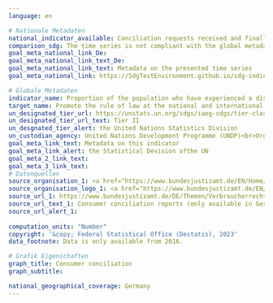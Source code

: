 ```yaml
---
language: en    

# Nationale Metadaten    
national_indicator_available: Conciliation requests received and finally processed    
comparison_sdg: The time series is not compliant with the global metadata, but provides additional information.    
goal_meta_national_link_De: 
goal_meta_national_link_text_De: 
goal_meta_national_link_text: Metadata on the presented time series
goal_meta_national_link: https://SdgTestEnvironment.github.io/sdg-indicators/public/Meta/16.3.3.pdf    

# Globale Metadaten    
indicator_name: Proportion of the population who have experienced a dispute in the past two years and who accessed a formal or informal dispute resolution mechanism, by type of mechanism    
target_name: Promote the rule of law at the national and international levels and ensure equal access to justice for all    
un_designated_tier_url: https://unstats.un.org/sdgs/iaeg-sdgs/tier-classification/    
un_designated_tier_url_text: Tier II    
un_desgnated_tier_alert: the United Nations Statistics Division    
un_custodian_agency: United Nations Development Programme (UNDP)<br>Organization for Economic Cooperation and Development (OECD)<br>United Nations on Drugs and Crime (UNODC)    
goal_meta_link_text: Metadata on this indicator    
goal_meta_link_alert: the Statistical Devision ofthe UN    
goal_meta_2_link_text:     
goal_meta_3_link_text:         
# Datenquellen
source_organisation_1: <a href="https://www.bundesjustizamt.de/EN/Home/Home_node.html" target="_blank" onclick="return confirm_alert('');"> Federal Office of Justice </a>
source_organisation_logo_1: <a href="https://www.bundesjustizamt.de/EN/Home/Home_node.html" target="_blank" onclick="return confirm_alert('');"><img src="https://g205sdgs.github.io/sdg-indicators/public/OrgImgEn/bafj.png" alt="Logo bafj" style="height:60px; width:148px"/></a>
source_url_1: https://www.bundesjustizamt.de/DE/Themen/Verbraucherrechte/Verbraucherstreitbeilegung/Verbraucherschlichtungsberichte/Verbraucherschlichtungsberichte_node.html
source_url_text_1: Consumer conciliation reports (only available in German)
source_url_alert_1: 
    
computation_units: "Number"    
copyright: '&copy; Federal Statistical Office (Destatis), 2023'    
data_footnote: Data is only available from 2016.    

# Grafik Eigenschaften    
graph_title: Consumer conciliation
graph_subtitle:     

national_geographical_coverage: Germany    
---
```


<span></span>